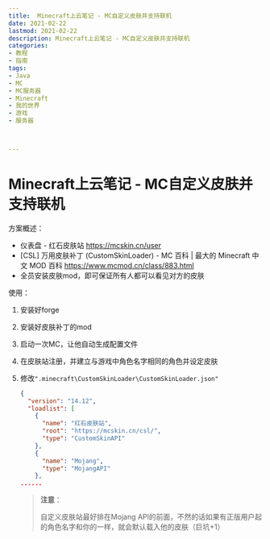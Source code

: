 ```yaml
---
title:  Minecraft上云笔记 - MC自定义皮肤并支持联机
date: 2021-02-22
lastmod: 2021-02-22
description: Minecraft上云笔记 - MC自定义皮肤并支持联机
categories:
- 教程
- 指南
tags:
- Java
- MC
- MC服务器
- Minecraft
- 我的世界
- 游戏
- 服务器



---
```


# Minecraft上云笔记 - MC自定义皮肤并支持联机



方案概述：

* 仪表盘 - 红石皮肤站
  https://mcskin.cn/user
* [CSL] 万用皮肤补丁 (CustomSkinLoader) - MC 百科 | 最大的 Minecraft 中文 MOD 百科
  https://www.mcmod.cn/class/883.html
* 全员安装皮肤mod，即可保证所有人都可以看见对方的皮肤





使用：

1. 安装好forge

2. 安装好皮肤补丁的mod

3. 启动一次MC，让他自动生成配置文件

4. 在皮肤站注册，并建立与游戏中角色名字相同的角色并设定皮肤

5. 修改`".minecraft\CustomSkinLoader\CustomSkinLoader.json"`

   ```json
   {
     "version": "14.12",
     "loadlist": [
       {
         "name": "红石皮肤站",
         "root": "https://mcskin.cn/csl/",
         "type": "CustomSkinAPI"
       },
       {
         "name": "Mojang",
         "type": "MojangAPI"
       },
   ......
   ```

   > **注意**：
   >
   > 自定义皮肤站最好排在Mojang API的前面，不然的话如果有正版用户起的角色名字和你的一样，就会默认载入他的皮肤（巨坑+1）
   >
   > 





